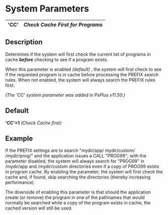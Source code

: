 # System Parameters

**'CC'** |  **_Check Cache First for Programs_**  
---|---  
  
##  Description

Determines if the system will first check the current list of programs in cache **_before_** checking to see if a program exists.

When this parameter is enabled _(default)_ , the system will first check to see if the requested program is in cache before processing the PREFIX search rules. When not enabled, the system will always search the PREFIX rules first.

_(The 'CC' system parameter was added in PxPlus v11.50.)_

##  Default

**'CC'=1** _(Check Cache first)_

## Example

If the PREFIX settings are to search "mydir/app/ mydir/custom/ /mydir/prog/" and the application issues a CALL "PROG99"; with the parameter disabled, the system will always search for "PROG99" in /mydir/app and /mydir/custom directories even if a copy of PROG99 exists in program cache. By enabling the parameter, the system will first check the cache and, if found, skip searching the directories (thereby increasing performance).

The downside of enabling this parameter is that should the application create (or remove) the program in one of the pathnames that would normally be searched while a copy of the program exists in cache, the cached version will still be used.
